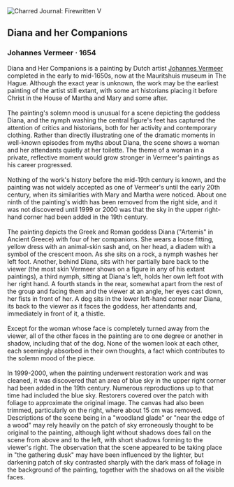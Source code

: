 <div class="artwork-of-the-day">
  <div class="container">
    <div class="img-wrapper">
      <img
        src="https://uploads1.wikiart.org/00129/images/johannes-vermeer/diana-and-her-companions.jpg!Large.jpg"
        alt="Charred Journal: Firewritten V" />
    </div>
    <div class="artwork-detail">
      <div class="artwork-origin"> 
        <h2 class="artwork-name">Diana and her Companions</h2>
        <h3 class="artist">
          Johannes Vermeer
                    ·  1654
        </h3>
      </div>
      <p class="description">
        <span class="artwork-description-text ng-binding" ng-bind-html="viewModel.ArtworkOfTheDay.Description | unsafe">Diana and Her Companions is a painting by Dutch artist <a target="_blank" href="/en/johannes-vermeer">Johannes Vermeer</a> completed in the early to mid-1650s, now at the Mauritshuis museum in The Hague. Although the exact year is unknown, the work may be the earliest painting of the artist still extant, with some art historians placing it before Christ in the House of Martha and Mary and some after.
<br>
<br>The painting's solemn mood is unusual for a scene depicting the goddess Diana, and the nymph washing the central figure's feet has captured the attention of critics and historians, both for her activity and contemporary clothing. Rather than directly illustrating one of the dramatic moments in well-known episodes from myths about Diana, the scene shows a woman and her attendants quietly at her toilette. The theme of a woman in a private, reflective moment would grow stronger in Vermeer's paintings as his career progressed.
<br>
<br>Nothing of the work's history before the mid-19th century is known, and the painting was not widely accepted as one of Vermeer's until the early 20th century, when its similarities with Mary and Martha were noticed. About one ninth of the painting's width has been removed from the right side, and it was not discovered until 1999 or 2000 was that the sky in the upper right-hand corner had been added in the 19th century.
<br>
<br>The painting depicts the Greek and Roman goddess Diana ("Artemis" in Ancient Greece) with four of her companions. She wears a loose fitting, yellow dress with an animal-skin sash and, on her head, a diadem with a symbol of the crescent moon. As she sits on a rock, a nymph washes her left foot. Another, behind Diana, sits with her partially bare back to the viewer (the most skin Vermeer shows on a figure in any of his extant paintings), a third nymph, sitting at Diana's left, holds her own left foot with her right hand. A fourth stands in the rear, somewhat apart from the rest of the group and facing them and the viewer at an angle, her eyes cast down, her fists in front of her. A dog sits in the lower left-hand corner near Diana, its back to the viewer as it faces the goddess, her attendants and, immediately in front of it, a thistle.
<br>
<br>Except for the woman whose face is completely turned away from the viewer, all of the other faces in the painting are to one degree or another in shadow, including that of the dog. None of the women look at each other, each seemingly absorbed in their own thoughts, a fact which contributes to the solemn mood of the piece.
<br>
<br>In 1999-2000, when the painting underwent restoration work and was cleaned, it was discovered that an area of blue sky in the upper right corner had been added in the 19th century. Numerous reproductions up to that time had included the blue sky. Restorers covered over the patch with foliage to approximate the original image. The canvas had also been trimmed, particularly on the right, where about 15&nbsp;cm was removed. Descriptions of the scene being in a "woodland glade" or "near the edge of a wood" may rely heavily on the patch of sky erroneously thought to be original to the painting, although light without shadows does fall on the scene from above and to the left, with short shadows forming to the viewer's right. The observation that the scene appeared to be taking place in "the gathering dusk" may have been influenced by the lighter, but darkening patch of sky contrasted sharply with the dark mass of foliage in the background of the painting, together with the shadows on all the visible faces.</span>
                        <div class="text-shadow-container" ng-show="showShadow" style=""></div>
      </p>
    </div>
  </div>

</div>
